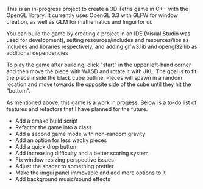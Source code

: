 This is an in-progress project to create a 3D Tetris game in C++ with the OpenGL library. It currently uses OpenGL 3.3 with GLFW for window creation, as well as GLM for mathematics and Imgui for ui. 

You can build the game by creating a project in an IDE (Visual Studio was used for development), setting resources/includes and resources/libs as includes and libraries respectively, and adding glfw3.lib and opengl32.lib as additional dependencies

To play the game after building, click "start" in the upper left-hand corner and then move the piece with WASD and rotate it with JKL. The goal is to fit the piece inside the black cube outline. Pieces will spawn in a random location and move towards the opposite side of the cube until they hit the "bottom".

As mentioned above, this game is a work in progess. Below is a to-do list of features and refactors that I have planned for the future.

- Add a cmake build script
- Refactor the game into a class
- Add a second game mode with non-random gravity
- Add an option for less wacky pieces
- Add a quick drop button
- Add increasing difficulty and a better scoring system
- Fix window resizing perspective issues
- Adjust the shader to something prettier
- Make the imgui panel immovable and add more options to it
- Add background music/sound effects
